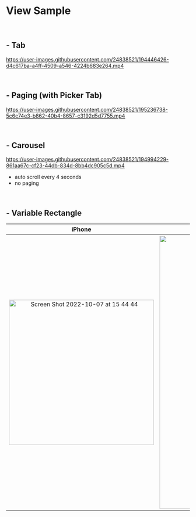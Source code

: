 # View Sample

<br>

## - Tab

https://user-images.githubusercontent.com/24838521/194446426-d4c617ba-a4ff-4509-a546-4224b683e264.mp4

<br>

## - Paging (with Picker Tab)



https://user-images.githubusercontent.com/24838521/195236738-5c6c74e3-b862-40b4-8657-c3192d5d7755.mp4



<br>

## - Carousel

https://user-images.githubusercontent.com/24838521/194994229-861aa67c-cf23-44db-834d-8bb4dc905c5d.mp4

- auto scroll every 4 seconds
- no paging

<br>

## - Variable Rectangle

|iPhone|iPad|
|:---:|:---:|
|<img width="397" alt="Screen Shot 2022-10-07 at 15 44 44" src="https://user-images.githubusercontent.com/24838521/194484997-58344c95-2a4c-441d-a1e5-210f366721cc.png">|<img width="748" alt="Screen Shot 2022-10-07 at 15 44 33" src="https://user-images.githubusercontent.com/24838521/194484992-27139684-fc86-43c4-8cc9-10574e7a8fdc.png">|

<br>
